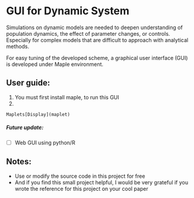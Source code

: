 # GUI for Dynamic System
Simulations on dynamic models are needed to deepen understanding of population dynamics, the effect of parameter changes, or controls. Especially for complex models that are difficult to approach with analytical methods.

For easy tuning of the developed scheme, a graphical user interface (GUI) is developed under Maple environment.


## User guide:

1. You must first install maple, to run this GUI
2. 

```maple
Maplets[Display](maplet)
```


##### Future update:
- [ ] Web GUI using python/R 


## Notes:
- Use or modify the source code in this project for free
- And if you find this small project helpful, I would be very grateful if you wrote the reference for this project on your cool paper

 
